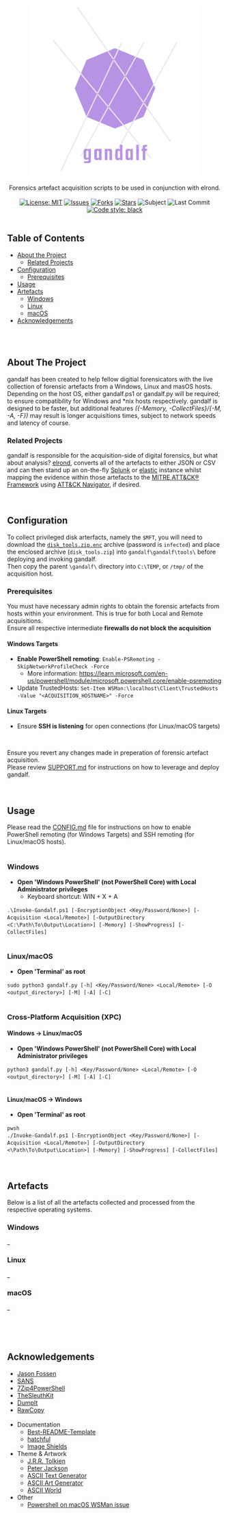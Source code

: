 <p align="center">
  <a href="https://github.com/cyberg3cko/gandalf"><img src="gandalf/images/logo_trans_big.png" alt="Logo" width="400" height="400"></a>
  <p align="center">
    Forensics artefact acquisition scripts to be used in conjunction with elrond.
    <br><br>
    <a href="https://mit-license.org"><img src="https://img.shields.io/github/license/cyberg3cko/gandalf" alt="License: MIT"></a>
    <a href="https://github.com/cyberg3cko/gandalf/issues"><img src="https://img.shields.io/github/issues/cyberg3cko/gandalf" alt="Issues"></a>
    <a href="https://github.com/cyberg3cko/gandalf/network/members"><img src="https://img.shields.io/github/forks/cyberg3cko/gandalf" alt="Forks"></a>
    <a href="https://github.com/cyberg3cko/gandalf/stargazers"><img src="https://img.shields.io/github/stars/cyberg3cko/gandalf" alt="Stars"></a>
    <a><img src="https://img.shields.io/badge/subject-DFIR-red" alt="Subject"></a>
    <a><img src="https://img.shields.io/github/last-commit/cyberg3cko/gandalf" alt="Last Commit"></a>
    <a href="https://github.com/psf/black"><img alt="Code style: black" src="https://img.shields.io/badge/code%20style-black-000000.svg"></a>
    <br><br>
  </p>
</p>

## Table of Contents

- [About the Project](#about-the-project)
  - [Related Projects](#related-projects)
- [Configuration](#configuration)
  - [Prerequisites](#prerequisites)
- [Usage](#usage)
- [Artefacts](#artefacts)
  - [Windows](#windows)
  - [Linux](#linux)
  - [macOS](#macos)
- [Acknowledgements](#acknowledgements)

<br><br>

## About The Project

gandalf has been created to help fellow digitial forensicators with the live collection of forensic artefacts from a Windows, Linux and masOS hosts. Depending on the host OS, either gandalf.ps1 or gandalf.py will be required; to ensure compatibility for Windows and \*nix hosts respectively. gandalf is designed to be faster, but additional features *({-Memory, -CollectFiles}/{-M, -A, -F})* may result is longer acquisitions times, subject to network speeds and latency of course.
<br>

### Related Projects

gandalf is responsible for the acquisition-side of digital forensics, but what about analysis? [elrond](https://github.com/cyberg3cko/elrond), converts all of the artefacts to either JSON or CSV and can then stand up an on-the-fly [Splunk](https://www.splunk.com/) or [elastic](https://www.elastic.co/) instance whilst mapping the evidence within those artefacts to the [MITRE ATT&CK® Framework](https://attack.mitre.org/) using [ATT&CK Navigator](https://mitre-attack.github.io/attack-navigator/), if desired.
<br><br><br>

## Configuration

To collect privileged disk arterfacts, namely the `$MFT`, you will need to download the [`disk_tools.zip.enc`](https://drive.google.com/file/d/1cXgeQNygkuV4aaTkNFi-3QTQ4cKK5PiU/view?usp=share_link) archive (password is `infected`) and place the enclosed archive (`disk_tools.zip`) into `gandalf\gandalf\tools\` before deploying and invoking gandalf.<br>
Then copy the parent `\gandalf\` directory into `C:\TEMP`, or `/tmp/` of the acquisition host.

### Prerequisites

You must have necessary admin rights to obtain the forensic artefacts from hosts within your environment. This is true for both Local and Remote acquisitions.<br>
Ensure all respective intermediate **firewalls do not block the acquisition**

#### Windows Targets

- **Enable PowerShell remoting**: `Enable-PSRemoting -SkipNetworkProfileCheck -Force`
  - More information: https://learn.microsoft.com/en-us/powershell/module/microsoft.powershell.core/enable-psremoting
- Update TrustedHosts: `Set-Item WSMan:\localhost\Client\TrustedHosts -Value "<ACQUISITION_HOSTNAME>" -Force`

#### Linux Targets

- Ensure **SSH is listening** for open connections (for Linux/macOS targets)

<br>

Ensure you revert any changes made in preperation of forensic artefact acquisition.<br>
Please review [SUPPORT.md](https://github.com/cyberg3cko/gandalf/blob/main/gandalf/SUPPORT.md) for instructions on how to leverage and deploy gandalf.
<br><br><br>

## Usage

Please read the [CONFIG.md](https://github.com/cyberg3cko/gandalf/blob/main/gandalf/CONFIG.md) file for instructions on how to enable PowerShell remoting (for Windows Targets) and SSH remoting (for Linux/macOS hosts).<br><br>

### Windows

- **Open 'Windows PowerShell' (not PowerShell Core) with Local Administrator privileges**<br>
  - Keyboard shortcut: </kbd>WIN</kbd> + </kbd>X</kbd> + </kbd>A</kbd>

`.\Invoke-Gandalf.ps1 [-EncryptionObject <Key/Password/None>] [-Acquisition <Local/Remote>] [-OutputDirectory <C:\Path\To\Output\Location>] [-Memory] [-ShowProgress] [-CollectFiles]`<br><br>

### Linux/macOS
- **Open 'Terminal' as root**<br>

`sudo python3 gandalf.py [-h] <Key/Password/None> <Local/Remote> [-O <output_directory>] [-M] [-A] [-C]`<br><br>

### Cross-Platform Acquisition (XPC)
#### Windows -> Linux/macOS
- **Open 'Windows PowerShell' (not PowerShell Core) with Local Administrator privileges**<br>

`python3 gandalf.py [-h] <Key/Password/None> <Local/Remote> [-O <output_directory>] [-M] [-A] [-C]`<br><br>

#### Linux/macOS -> Windows
- **Open 'Terminal' as root**<br>

`pwsh`<br>
`./Invoke-Gandalf.ps1 [-EncryptionObject <Key/Password/None>] [-Acquisition <Local/Remote>] [-OutputDirectory <\Path\To\Output\Location>] [-Memory] [-ShowProgress] [-CollectFiles]`
<br><br><br>

## Artefacts

Below is a list of all the artefacts collected and processed from the respective operating systems.

### Windows

_

### Linux

_

### macOS

_

<br><br><br>

## Acknowledgements

- [Jason Fossen](https://blueteampowershell.com/)<br>
- [SANS](https://www.sans.org)<br>
- [7Zip4PowerShell](https://www.powershellgallery.com/packages/7Zip4Powershell/2.2.0)<br>
- [TheSleuthKit](https://sleuthkit.org/)<br>
- [DumpIt](https://github.com/Crypt2Shell/Comae-Toolkit)<br>
- [RawCopy](https://github.com/jschicht/RawCopy)<br><br>
- Documentation
  - [Best-README-Template](https://github.com/othneildrew/Best-README-Template)
  - [hatchful](https://hatchful.shopify.com)
  - [Image Shields](https://shields.io)
- Theme &amp; Artwork
  - [J.R.R. Tolkien](https://en.wikipedia.org/wiki/J._R._R._Tolkien)
  - [Peter Jackson](https://twitter.com/ReaPeterJackson)
  - [ASCII Text Generator](https://textkool.com/en/ascii-art-generator?hl=default&vl=default&font=Red%20Phoenix&text=Your%20text%20here%20)
  - [ASCII Art Generator](https://www.ascii-art-generator.org)
  - [ASCII World](http://www.asciiworld.com/-Lord-of-the-Rings-.html)
- Other
  - [Powershell on macOS WSMan issue](https://www.oasys.net/fragments/powershell-on-macos-wsman/)

[gandalf-screenshot]: images/screenshot.png
